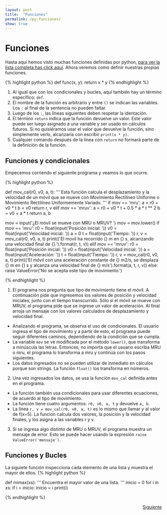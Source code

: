 ```yaml
---
layout: post
title:  "Funciones"
permalink: /py-funciones/
show: true
---
```

<script type="text/javascript" async
  src="https://cdn.mathjax.org/mathjax/latest/MathJax.js?config=TeX-MML-AM_CHTML">
</script>

# Funciones

Hasta aquí hemos visto muchas funciones definidas por python, [para ver la lista completa has click aquí](https://docs.python.org/3/library/functions.html). Ahora veremos como definir nuestras propias funciones.

{% highlight python %}
def func(x, y):
  return x * y
{% endhighlight %}

1. Al igual que con los condicionales y bucles, aquí también hay un término específico: `def`.
2. El nombre de la función es arbitrario y entre `()` se indican las variables. Los `:` al final de la sentencia no pueden faltar.
3. Luego de los `:`, las líneas siguientes deben respetar la identación.
4. El término `return` indica que la función devuelve un valor. Este valor puede ser luego asignado a una variable y ser usado en cálculos futuros. Si no quisiéramos usar el valor que devuelve la función, sino simplemente verlo, alcanzaría con escribir `print(x * y)`.
5. Cualquier comando después de la línea con `return` no formará parte de la definición de la función.

## Funciones y condicionales
Empecemos corriendo el siguiente programa y veamos lo que ocurre.

{% highlight python %}

def mov_cal(r0, v0, a, t):
    '''
    Esta función calcula el desplazamiento  y la velocidad de un móvil que se mueve con Movimiento Rectilíneo Uniforme o Movimiento Rectilíneo Uniformemente Variado.
    '''
    if mov == 'mru':
        a = r0 + v0 * t
        b = v0
        return r, v
    elif mov == 'mruv':
        a = r0 + v0 * t + 0.5 * a * t ** 2
        b = v0 + a * t
        return a, b

mov = input('¿El móvil se mueve con MRU o MRUV? ')
mov = mov.lower()
if mov == 'mru':
    r0 = float(input('Posición inicial: '))
    v0 = float(input('Velocidad inicial: '))
    a = 0
    t = float(input('Tiempo: '))
    r, v = mov_cal(r0, v0, a, t)
    print(('El movil ha recorrido {} m en {} s, alcanzando una velocidad final de {}.').format(r, t, v))
elif mov == 'mruv':
    r0 = float(input('Posición inicial: '))
    v0 = float(input('Velocidad inicial: '))
    a = float(input('Aceleración: '))
    t = float(input('Tiempo: '))
    r, v = mov_cal(r0, v0, a, t)
    print(('El móvil con una aceleración constante de {} m2/s, se desplaza {} m en {} s y alcanza una velocidad final de {} m/s').format(a, t, r, v))
else:
    raise ValueError('No se acepta este tipo de movimiento.')

{% endhighlight %}

1. El programa nos pregunta que tipo de movimiento tiene el móvil. A continuación pide que ingresemos los valores de posición y velocidad iniciales, junto con el tiempo transcurrido. Sólo si el móvil se mueve con MRUV, el programa pide que se ingrese un valor de aceleración. Al final arroja un mensaje con los valores calculados de desplazamiento y velocidad final.
  - Analizando el programa, se observa el uso de condicionales. El usuario ingresa el tipo de movimiento y a partir de esto, el programa puede seguir diferentes caminos, dependiendo de la condición que se cumpla.
  - La variable `mov` se ve modificada por el método `lower()`, que transforma a minúscula las letras. Entonces, no importa que el usuario escriba MRU o mru, el programa lo transforma a mru y continúa con los pasos siguientes.
  - Los datos ingresados no se pueden utilizar de inmediato en cálculos porque son strings. La función `float()` los transforma en números.
2. Una vez ingresados los datos, se usa la función `mov_cal` definida antes en el programa.
  - La función también usa condicionales para usar diferentes ecuaciones, de acuerdo al tipo de movimiento.
  - La función tiene cuatro argumentos: `r0, v0, a, t` y devuelve `a, b`.
  - La línea `r, v = mov_cal(r0, v0, a, t)` es lo mismo que llamar _y_ al valor de f(x=5). La función calcula dos valores, la posición y la velocidad finales, y los asigna a las variables r y v.
3. Si se ingresa algo distinto de MRU o MRUV, el programa muestra un mensaje de error. Esto se puede hacer usando la expresión `raise ValueError('mensaje')`.

## Funciones y Bucles
La siguiete función inspecciona cada elemento de una lista y muestra el mayor de ellos.
{% highlight python %}

def mimax(xs):
    ''' Encuentra el mayor valor de una lista. '''
    inicio = 0
    for i in xs:
        if i > inicio:
            inicio = i
    print(i)

{% endhighlight %}

<a href='/py-matplotlib/' style="float:right">Siguiente</a>
